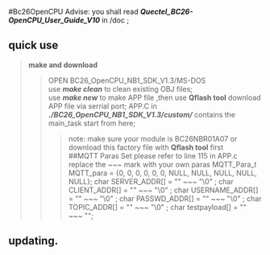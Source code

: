 #Bc26OpenCPU
Advise: you shall read ***Quectel_BC26-OpenCPU_User_Guide_V10*** in /doc ;
## quick use     
>**make and download**      
>> OPEN BC26_OpenCPU_NB1_SDK_V1.3/MS-DOS      
>> use ***make clean*** to clean existing OBJ files;    
>> use ***make new*** to make APP file ,then use **Qflash tool** download APP file via serrial port; 
>> APP.C in ***./BC26_OpenCPU_NB1_SDK_V1.3/custom/***  contains the main_task  start from here;  
>>> note: make sure your module is BC26NBR01A07 or download this factory file with **Qflash tool** first    
##MQTT Paras Set
please refer to line 115 in APP.c replace the ~~~ mark with your own paras
>MQTT_Para_t MQTT_para = {0, 0, 0, 0, 0, 0, NULL, NULL, NULL, NULL, NULL};
>char SERVER_ADDR[] = "\" ~~~ \"\0" ;
>char CLIENT_ADDR[] = "\" ~~~ \"\0" ;
>char USERNAME_ADDR[] = "\" ~~~ \"\0" ;
>char PASSWD_ADDR[] = "\" ~~~ \"\0" ;
>char TOPIC_ADDR[] = "\" ~~~ \"\0" ;
>char testpayload[] = "\" ~~~ \"";

## updating.